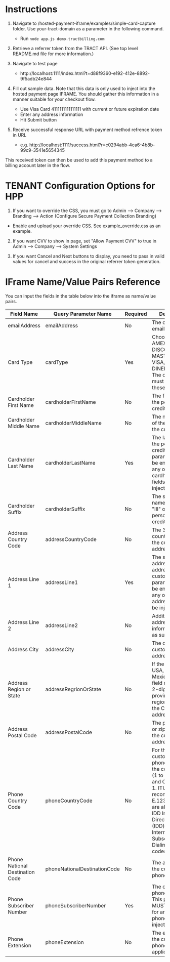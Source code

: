 # Instructions

1. Navigate to /hosted-payment-iframe/examples/simple-card-capture folder. Use your-tract-domain as a parameter in the following command.
    * Run `node app.js demo.tractbilling.com`
    
2. Retrieve a referrer token from the TRACT API. (See top level README.md file for more information.)        

3. Navigate to test page
    * http://localhost:1111/index.html?t=d88f9360-e192-412e-8892-9f5adb24e844

4. Fill out sample data.  Note that this data is only used to inject into the hosted payment page IFRAME.  You should gather
this information in a manner suitable for your checkout flow.
    * Use Visa Card 4111111111111111 with current or future expiration date
    * Enter any address information
    * Hit Submit button

5. Receive successful response URL with payment method refrence token in URL
    * e.g. http://localhost:1111/success.html?r=c0294abb-4ca6-4b8b-99c9-3541e5654345
    
This received token can then be used to add this payment method to a billing account later in the flow.

# TENANT Configuration Options for HPP

1. If you want to override the CSS, you must go to Admin -->  Company --> Branding --> Action (Configure Secure Payment Collection Branding)
* Enable and upload your override CSS.  See example_override.css as an example.

2. If you want CVV to show in page, set "Allow Payment CVV" to true in Admin --> Company --> System Settings

3. If you want Cancel and Next buttons to display, you need to pass in valid values for cancel and success in the original referrer token generation.


# IFrame Name/Value Pairs Reference
You can input the fields in the table below into the iframe as name/value pairs.

| Field Name                      | Query Parameter Name         | Required | Description                                                                                                                                                                                                                           |
|---------------------------------|------------------------------|----------|---------------------------------------------------------------------------------------------------------------------------------------------------------------------------------------------------------------------------------------|
| emailAddress                    | emailAddress                 | No       | The customer's email address.                                                                                                                                                                                                         |
| Card Type                       | cardType                     | Yes      | Choose one: AMEX, DISCOVER, MASTERCARD, VISA, DINERSCLUB. The credit card must be one of these types.                                                                                                                                 |
| Cardholder First Name           | cardholderFirstName          | No       | The first name of the person on the credit card.                                                                                                                                                                                      |
| Cardholder Middle Name          | cardholderMiddleName         | No       | The middle name of the person on the credit card.                                                                                                                                                                                     |
| Cardholder Last Name            | cardholderLastName           | Yes      | The last name of the person on the credit card. This parameter MUST be entered for any of the cardholder name fields to be injected.                                                                                                  |
| Cardholder Suffix               | cardholderSuffix             | No       | The suffix of the name, such as "III" or "Jr." of the person on the credit card.                                                                                                                                                      |
| Address Country Code            | addressCountryCode           | No       | The 3-digit ISO country code of the customer's address.                                                                                                                                                                               |
| Address Line 1                  | addressLine1                 | Yes      | The street address or postal address of the customer. This parameter MUST be entered for any of the address fields to be injected.                                                                                                    |
| Address Line 2                  | addressLine2                 | No       | Additional address information such as suite number.                                                                                                                                                                                  |
| Address City                    | addressCity                  | No       | The city of the customer's address.                                                                                                                                                                                                   |
| Address Region or State         | addressRegrionOrState        | No       | If the country is USA, Canada, or Mexico, then this field must be the 2-digit state, province, or region code of the Customer's address.                                                                                              |
| Address Postal Code             | addressPostalCode            | No       | The postal code or zip code for the customer's address.                                                                                                                                                                               |
| Phone Country Code              | phoneCountryCode             | No       | For the customer's phone number, the country code (1 to 3 digits). US and Canada are 1. ITU-T recommendations E.123 and E.164 are also called IDD International Direct Dialing (IDD) or International Subscriber Dialing (ISD) codes. |
| Phone National Destination Code | phoneNationalDestinationCode | No       | The area code for the customer's phone number.                                                                                                                                                                                        |
| Phone Subscriber Number         | phoneSubscriberNumber        | Yes      | The customer's phone number. This parameter MUST be entered for any of the phone fields to be injected.                                                                                                                               |
| Phone Extension                 | phoneExtension               | No       | The extension for the customer's phone number, if applicable.                                                                                                                                                                         |
